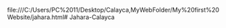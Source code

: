 file:///C:/Users/PC%2011/Desktop/Calayca,MyWebFolder/My%20first%20Website/jahara.html# Jahara-Calayca
